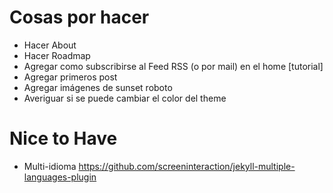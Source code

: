# Cosas por hacer

* Hacer About
* Hacer Roadmap
* Agregar como subscribirse al Feed RSS (o por mail) en el home [tutorial]
* Agregar primeros post
* Agregar imágenes de sunset roboto
* Averiguar si se puede cambiar el color del theme

# Nice to Have

* Multi-idioma https://github.com/screeninteraction/jekyll-multiple-languages-plugin
